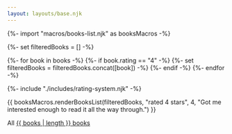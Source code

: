```yaml
---
layout: layouts/base.njk
---
```


{%- import "macros/books-list.njk" as booksMacros -%}

{%- set filteredBooks = [] -%}

{%- for book in books -%}
  {%- if book.rating == "4" -%}
    {%- set filteredBooks = filteredBooks.concat([book]) -%}
  {%- endif -%}
{%- endfor -%}

{%- include "./includes/rating-system.njk" -%}

{{ booksMacros.renderBooksList(filteredBooks, "rated 4 stars", 4, "Got me interested enough to read it all the way through.") }}

All <a href="/books">{{ books | length }} books</a>